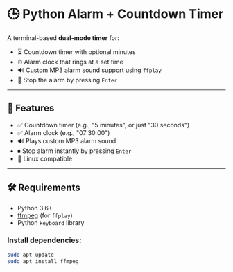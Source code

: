 # 🕒 Python Alarm + Countdown Timer

A terminal-based **dual-mode timer** for:
- ⏳ Countdown timer with optional minutes
- ⏰ Alarm clock that rings at a set time
- 🔊 Custom MP3 alarm sound support using `ffplay`
- 🛑 Stop the alarm by pressing `Enter`

---

## 🚀 Features

- ✅ Countdown timer (e.g., "5 minutes", or just "30 seconds")
- ✅ Alarm clock (e.g., "07:30:00")
- 🔊 Plays custom MP3 alarm sound
- ⏹ Stop alarm instantly by pressing `Enter`
- 🐧 Linux compatible

---

## 🛠 Requirements

- Python 3.6+
- [ffmpeg](https://ffmpeg.org/) (for `ffplay`)
- Python `keyboard` library

### Install dependencies:

```bash
sudo apt update
sudo apt install ffmpeg

